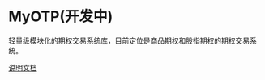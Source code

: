 # MyOTP(开发中)

轻量级模块化的期权交易系统库，目前定位是商品期权和股指期权的期权交易系统。

[说明文档](https://dybeta2021.github.io/2022/06/15/myotp/)
